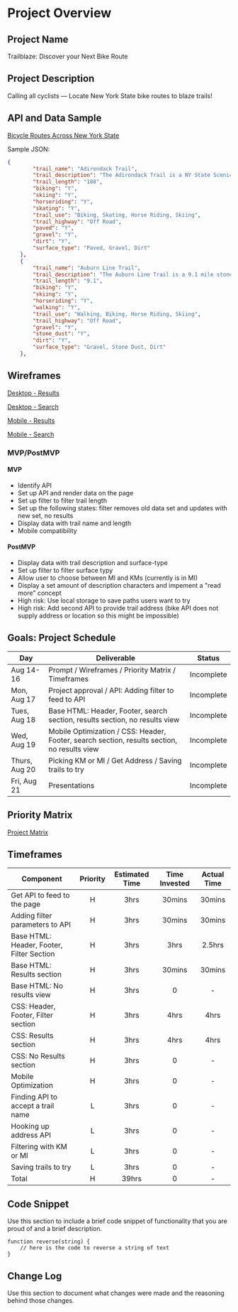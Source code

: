 # Project Overview

## Project Name

Trailblaze: Discover your Next Bike Route

## Project Description

Calling all cyclists — Locate New York State bike routes to blaze trails!

## API and Data Sample

[Bicycle Routes Across New York State](https://dev.socrata.com/foundry/data.ny.gov/7bg2-3faq)

Sample JSON:
```json
{
        "trail_name": "Adirondack Trail",
        "trail_description": "The Adirondack Trail is a NY State Scenic Byway.  Running from the southern to the northern border of the Adirondacks, there are plenty of roadside views through the Adirondack Park.",
        "trail_length": "188",
        "biking": "Y",
        "skiing": "Y",
        "horseriding": "Y",
        "skating": "Y",
        "trail_use": "Biking, Skating, Horse Riding, Skiing",
        "trail_highway": "Off Road",
        "paved": "Y",
        "gravel": "Y",
        "dirt": "Y",
        "surface_type": "Paved, Gravel, Dirt"
    },
    {
        "trail_name": "Auburn Line Trail",
        "trail_description": "The Auburn Line Trail is a 9.1 mile stone dust surface rail-trail which extends from Probst Road to Mertensia Road.",
        "trail_length": "9.1",
        "biking": "Y",
        "skiing": "Y",
        "horseriding": "Y",
        "walking": "Y",
        "trail_use": "Walking, Biking, Horse Riding, Skiing",
        "trail_highway": "Off Road",
        "gravel": "Y",
        "stone_dust": "Y",
        "dirt": "Y",
        "surface_type": "Gravel, Stone Dust, Dirt"
    },
```

## Wireframes

[Desktop - Results](https://res.cloudinary.com/dgy8sdrsq/image/upload/v1597510742/Desktop%20with%20Results.png)

[Desktop - Search](https://res.cloudinary.com/dgy8sdrsq/image/upload/v1597510742/Desktop%20with%20Results%20-%20Search.png)

[Mobile - Results](https://res.cloudinary.com/dgy8sdrsq/image/upload/v1597510741/Mobile%20with%20Results.png)

[Mobile - Search](https://res.cloudinary.com/dgy8sdrsq/image/upload/v1597510741/Mobile%20with%20Results%20-%20Search.png)

### MVP/PostMVP

#### MVP 

- Identify API 
- Set up API and render data on the page  
- Set up filter to filter trail length
- Set up the following states: filter removes old data set and updates with new set, no results
- Display data with trail name and length 
- Mobile compatibility

#### PostMVP  

- Display data with trail description and surface-type
- Set up filter to filter surface typy
- Allow user to choose between MI and KMs (currently is in MI)
- Display a set amount of description characters and impement a "read more" concept
- High risk: Use local storage to save paths users want to try
- High risk: Add second API to provide trail address (bike API does not supply address or location so this might be impossible)

## Goals: Project Schedule

|  Day |Deliverable| Status
|---|---| ---|
|Aug 14-16| Prompt / Wireframes / Priority Matrix / Timeframes | Incomplete
|Mon, Aug 17|Project approval / API: Adding filter to feed to API|Incomplete
|Tues, Aug 18|Base HTML: Header, Footer, search section, results section, no results view| Incomplete
|Wed, Aug 19|Mobile Optimization / CSS: Header, Footer, search section, results section, no results view | Incomplete
|Thurs, Aug 20| Picking KM or MI / Get Address / Saving trails to try | Incomplete
|Fri, Aug 21| Presentations | Incomplete

## Priority Matrix

[Project Matrix](https://res.cloudinary.com/dgy8sdrsq/image/upload/v1597668585/LaCasse%20-%20BikeTrailFinder%20Project%20Matrix.png)

## Timeframes

| Component | Priority | Estimated Time | Time Invested | Actual Time |
| --- | :---: |  :---: | :---: | :---: |
| Get API to feed to the page | H | 3hrs| 30mins | 30mins |
| Adding filter parameters to API | H | 3hrs| 30mins | 30mins |
| Base HTML: Header, Footer, Filter Section| H | 3hrs| 3hrs | 2.5hrs |
| Base HTML: Results section| H | 3hrs| 30mins | 30mins |
| Base HTML: No results view| H | 3hrs| 0 | - |
| CSS: Header, Footer, Filter section| H | 3hrs| 4hrs | 4hrs |
| CSS: Results section| H | 3hrs| 4hrs | 4hrs |
| CSS: No Results section| H | 3hrs| 0 | - |
| Mobile Optimization | H | 3hrs| 0 | - |
| Finding API to accept a trail name| L | 3hrs| 0 | - |
| Hooking up address API| L | 3hrs| 0 | - |
| Filtering with KM or MI| L | 3hrs| 0 | - |
| Saving trails to try | L | 3hrs| 0 | - |
| Total | H | 39hrs| 0 | - |


## Code Snippet

Use this section to include a brief code snippet of functionality that you are proud of and a brief description.  

```
function reverse(string) {
	// here is the code to reverse a string of text
}
```

## Change Log
 Use this section to document what changes were made and the reasoning behind those changes. 
